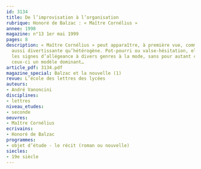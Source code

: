 ```yaml
---
id: 3134
title: De l’improvisation à l’organisation
rubrique: Honoré de Balzac : « Maître Cornélius »
annee: 1998
magazine: n°13 1er mai 1999
pages: 8
description: « Maître Cornélius » peut apparaître, à première vue, comme une œuvre
  aussi divertissante qu’hétérogène. Pot-pourri ou valse-hésitation, elle semble multiplier
  les signes d’allégeance à divers genres à la mode, sans pour autant choisir parmi
  ceux-ci un modèle dominant…
article_pdf: 3134.pdf
magazine_special: Balzac et la nouvelle (1)
revue: L’école des lettres des lycées
auteurs:
- André Vanoncini
disciplines:
- lettres
niveau_etudes:
- seconde
oeuvres:
- Maître Cornélius
ecrivains:
- Honoré de Balzac
programmes:
- objet d’étude - le récit (roman ou nouvelle)
siecles:
- 19e siècle
---
```

